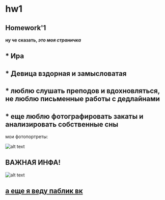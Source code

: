 # hw1
## Homework'1
**ну че сказать, _это моя страничка_**
## * Ира
## * Девица вздорная и замысловатая
## * люблю слушать преподов и вдохновляться, не люблю письменные работы с дедлайнами
## * еще люблю фотографировать закаты и анализировать собственные сны

мои фотопортреты:

![alt text](https://pp.userapi.com/c543101/v543101082/41ed1/gTBObvZkyWc.jpg)


## ВАЖНАЯ ИНФА!
![alt text](https://pp.userapi.com/c543101/v543101082/41ed1/gTBObvZkyWc.jpg)

## [а еще я веду паблик вк](https://vk.com/iscutva "называется 'Искутва'")
